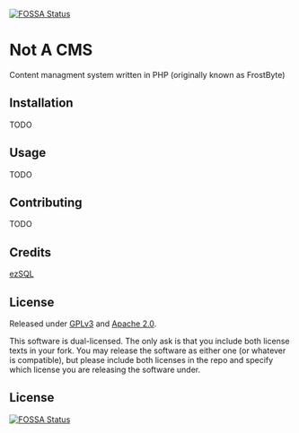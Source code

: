 [![FOSSA Status](https://app.fossa.io/api/projects/git%2Bgithub.com%2Ffawong%2Fnot-a-cms.svg?type=shield)](https://app.fossa.io/projects/git%2Bgithub.com%2Ffawong%2Fnot-a-cms?ref=badge_shield)

Not A CMS
===

Content managment system written in PHP (originally known as FrostByte)

Installation
------------

TODO

Usage
-----

TODO

Contributing
------------

TODO

Credits
-------

[ezSQL](https://github.com/jv2222/ezSQL)

License
-------

Released under [GPLv3](https://github.com/fawong/not-a-cms/blob/master/LICENSE) and [Apache 2.0](https://github.com/fawong/not-a-cms/blob/master/LICENSE2).

This software is dual-licensed. The only ask is that you include both license texts in your fork. You may release the software as either one (or whatever is compatible), but please include both licenses in the repo and specify which license you are releasing the software under.


## License
[![FOSSA Status](https://app.fossa.io/api/projects/git%2Bgithub.com%2Ffawong%2Fnot-a-cms.svg?type=large)](https://app.fossa.io/projects/git%2Bgithub.com%2Ffawong%2Fnot-a-cms?ref=badge_large)